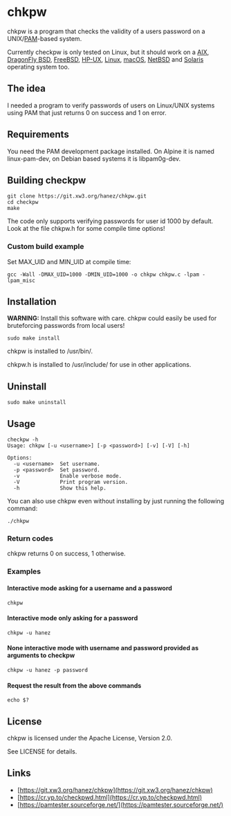 # chkpw

chkpw is a program that checks the validity of a users password on a UNIX/[PAM](https://en.wikipedia.org/wiki/Pluggable_Authentication_Module)-based system.

Currently checkpw is only tested on Linux, but it should work on a [AIX](https://en.wikipedia.org/wiki/IBM_AIX), [DragonFly BSD](https://www.dragonflybsd.org/), [FreeBSD](https://www.freebsd.org/), [HP-UX](https://en.wikipedia.org/wiki/HP-UX), [Linux](https://kernel.org/), [macOS](https://en.wikipedia.org/wiki/MacOS), [NetBSD](https://netbsd.org/) and [Solaris](https://en.wikipedia.org/wiki/Oracle_Solaris) operating system too.

## The idea

I needed a program to verify passwords of users on Linux/UNIX systems using PAM that just returns 0 on success and 1 on error.

## Requirements

You need the PAM development package installed. On Alpine it is named linux-pam-dev, on Debian based systems it is libpam0g-dev.

## Building checkpw

```
git clone https://git.xw3.org/hanez/chkpw.git
cd checkpw
make
```

The code only supports verifying passwords for user id 1000 by default. Look at the file chkpw.h for some compile time options!

### Custom build example

Set MAX_UID and MIN_UID at compile time:

```
gcc -Wall -DMAX_UID=1000 -DMIN_UID=1000 -o chkpw chkpw.c -lpam -lpam_misc
```

## Installation

**WARNING:** Install this software with care. chkpw could easily be used for bruteforcing passwords from local users!

```
sudo make install
```

chkpw is installed to /usr/bin/.

chkpw.h is installed to /usr/include/ for use in other applications.

## Uninstall

```
sudo make uninstall
```

## Usage

```
checkpw -h
Usage: chkpw [-u <username>] [-p <password>] [-v] [-V] [-h]

Options:
  -u <username>  Set username.
  -p <password>  Set password.
  -v             Enable verbose mode.
  -V             Print program version.
  -h             Show this help.
```

You can also use chkpw even without installing by just running the following command:

```
./chkpw
```

### Return codes

chkpw returns 0 on success, 1 otherwise.

### Examples


#### Interactive mode asking for a username and a password

```
chkpw
```

#### Interactive mode only asking for a password

```
chkpw -u hanez
```

#### None interactive mode with username and password provided as arguments to checkpw

```
chkpw -u hanez -p password
```

#### Request the result from the above commands

```
echo $?
```

## License

chkpw is licensed under the Apache License, Version 2.0.

See LICENSE for details.

## Links

 - [https://git.xw3.org/hanez/chkpw](https://git.xw3.org/hanez/chkpw)
 - [https://cr.yp.to/checkpwd.html](https://cr.yp.to/checkpwd.html)
 - [https://pamtester.sourceforge.net/](https://pamtester.sourceforge.net/)

